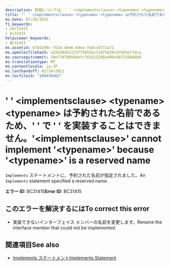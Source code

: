 ```yaml
---
description: 詳細については、' ' <implementsclause> <typename> <typename> は予約された名前であるため、' ' は ' ' を実装できません
title: "' ' <implementsclause> <typename> <typename> は予約された名前であるため、' ' で ' ' を実装することはできません。"
ms.date: 07/20/2015
f1_keywords:
- vbc31415
- bc31415
helpviewer_keywords:
- BC31415
ms.assetid: 678d299c-f614-44e6-bdea-fedcc0772a71
ms.openlocfilehash: 1d2620d52153775955ac21975b29cd7dd3e71dca
ms.sourcegitcommit: 10e719780594efc781b15295e499c66f316068b8
ms.translationtype: MT
ms.contentlocale: ja-JP
ms.lasthandoff: 02/14/2021
ms.locfileid: "100436462"
---
```

# <a name="implementsclause-cannot-implement-typename-because-typename-is-a-reserved-name"></a><span data-ttu-id="237e5-103">' ' \<implementsclause> \<typename> \<typename> は予約された名前であるため、' ' で ' ' を実装することはできません。</span><span class="sxs-lookup"><span data-stu-id="237e5-103">'\<implementsclause>' cannot implement '\<typename>' because '\<typename>' is a reserved name</span></span>

<span data-ttu-id="237e5-104">`Implements` ステートメントに、予約された名前が指定されました。</span><span class="sxs-lookup"><span data-stu-id="237e5-104">An `Implements` statement specified a reserved name.</span></span>  
  
 <span data-ttu-id="237e5-105">**エラー ID:** BC31415</span><span class="sxs-lookup"><span data-stu-id="237e5-105">**Error ID:** BC31415</span></span>  
  
## <a name="to-correct-this-error"></a><span data-ttu-id="237e5-106">このエラーを解決するには</span><span class="sxs-lookup"><span data-stu-id="237e5-106">To correct this error</span></span>  
  
- <span data-ttu-id="237e5-107">実装できないインターフェイス メンバーの名前を変更します。</span><span class="sxs-lookup"><span data-stu-id="237e5-107">Rename the interface member that could not be implemented.</span></span>  
  
## <a name="see-also"></a><span data-ttu-id="237e5-108">関連項目</span><span class="sxs-lookup"><span data-stu-id="237e5-108">See also</span></span>

- [<span data-ttu-id="237e5-109">Implements ステートメント</span><span class="sxs-lookup"><span data-stu-id="237e5-109">Implements Statement</span></span>](../language-reference/statements/implements-statement.md)

